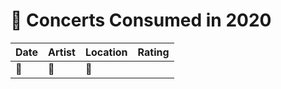 # 🎤 Concerts Consumed in 2020

| Date | Artist | Location | Rating |
| --- | --- | --- | --- |
| 🤷‍ | 🤷‍ | 🤷‍ |  |
